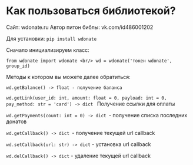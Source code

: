 # Как пользоваться библиотекой?

Сайт: wdonate.ru
Автор питон библы: vk.com/id486001202

Для установки:
```pip install wdonate```

Сначало инициализируем класс:

`from wdonate import wdonate <br/> wd = wdonate('токен wdonate', group_id)`

Методы к котором вы можете далее обратиться:

`wd.getBalance() -> float - получение баланса`

`wd.getLink(user_id: int, amount: float = 0, payload: int = 0, pay_method: str = 'card') -> dict `
Получение ссылки для оплаты

`wd.getPayments(count: int = 0) -> dict `- получение списка последних донатов

`wd.getCallback() -> dict `- получение текущей url callback

`wd.setCallback(url: str) -> dict` - установка url callback

`wd.delCallback() -> dict` - удаление текущей url callback
